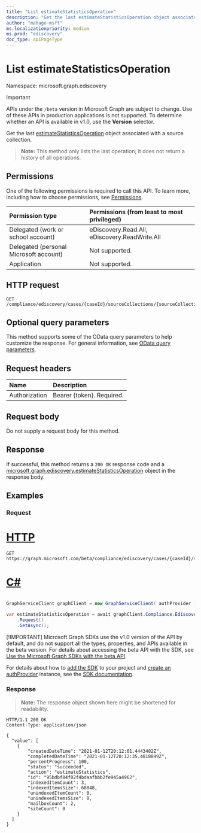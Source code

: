 ```yaml
---
title: "List estimateStatisticsOperation"
description: "Get the last estimateStatisticsOperation object associated with a source collection."
author: "mahage-msft"
ms.localizationpriority: medium
ms.prod: "ediscovery"
doc_type: apiPageType
---
```


# List estimateStatisticsOperation

Namespace: microsoft.graph.ediscovery

> [!IMPORTANT]
> APIs under the `/beta` version in Microsoft Graph are subject to change. Use of these APIs in production applications is not supported. To determine whether an API is available in v1.0, use the **Version** selector.

Get the last [estimateStatisticsOperation](../resources/ediscovery-estimatestatisticsoperation.md) object associated with a source collection. 

>**Note:** This method only lists the last operation; it does not return a history of all operations.

## Permissions

One of the following permissions is required to call this API. To learn more, including how to choose permissions, see [Permissions](/graph/permissions-reference).

|Permission type|Permissions (from least to most privileged)|
|:---|:---|
|Delegated (work or school account)|eDiscovery.Read.All, eDiscovery.ReadWrite.All|
|Delegated (personal Microsoft account)|Not supported.|
|Application|Not supported.|

## HTTP request

<!-- {
  "blockType": "ignored"
}
-->

``` http
GET /compliance/ediscovery/cases/{caseId}/sourceCollections/{sourceCollectionId}/lastEstimateStatisticsOperation
```

## Optional query parameters

This method supports some of the OData query parameters to help customize the response. For general information, see [OData query parameters](/graph/query-parameters).

## Request headers

|Name|Description|
|:---|:---|
|Authorization|Bearer {token}. Required.|

## Request body

Do not supply a request body for this method.

## Response

If successful, this method returns a `200 OK` response code and a [microsoft.graph.ediscovery.estimateStatisticsOperation](../resources/ediscovery-estimatestatisticsoperation.md) object in the response body.

## Examples

### Request


# [HTTP](#tab/http)
<!-- {
  "blockType": "request",
  "name": "list_estimatestatisticsoperation"
}
-->

``` http
GET https://graph.microsoft.com/beta/compliance/ediscovery/cases/{caseId}/sourceCollections/95bdbf84f02f4bdaafbbb2fe945a4962/lastEstimateStatisticsOperation
```

# [C#](#tab/csharp)

```csharp

GraphServiceClient graphClient = new GraphServiceClient( authProvider );

var estimateStatisticsOperation = await graphClient.Compliance.Ediscovery.Cases["{ediscovery.case-id}"].SourceCollections["{ediscovery.sourceCollection-id}"].LastEstimateStatisticsOperation
	.Request()
	.GetAsync();

```


 [!IMPORTANT]
 Microsoft Graph SDKs use the v1.0 version of the API by default, and do not support all the types, properties, and APIs available in the beta version. For details about accessing the beta API with the SDK, see [Use the Microsoft Graph SDKs with the beta API](/graph/sdks/use-beta).

 For details about how to [add the SDK](/graph/sdks/sdk-installation) to your project and [create an authProvider](/graph/sdks/choose-authentication-providers) instance, see the [SDK documentation](/graph/sdks/sdks-overview).

### Response

> **Note:** The response object shown here might be shortened for readability.
<!-- {
  "blockType": "response",
  "truncated": true,
  "@odata.type": "Collection(microsoft.graph.ediscovery.estimateStatisticsOperation)"
}
-->

``` http
HTTP/1.1 200 OK
Content-Type: application/json

{
  "value": [
    {
        "createdDateTime": "2021-01-12T20:12:01.4443402Z",
        "completedDateTime": "2021-01-12T20:12:35.4818899Z",
        "percentProgress": 100,
        "status": "succeeded",
        "action": "estimateStatistics",
        "id": "95bdbf84f02f4bdaafbbb2fe945a4962",
        "indexedItemCount": 3,
        "indexedItemsSize": 68848,
        "unindexedItemCount": 0,
        "unindexedItemsSize": 0,
        "mailboxCount": 2,
        "siteCount": 0
    }
  ]
}
```
